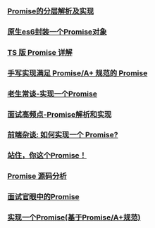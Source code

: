### [Promise的分层解析及实现](https://juejin.im/post/5be93f6ff265da6153044d88)
### [原生es6封装一个Promise对象](https://juejin.im/post/5bfc9e4ee51d451dca4794af)
### [TS 版 Promise 详解](https://juejin.im/post/5c010de86fb9a049b41c3285)
### [手写实现满足 Promise/A+ 规范的 Promise](https://juejin.im/post/5c0a3d696fb9a04a0604ad44)
### [老生常谈-实现一个Promise](https://juejin.im/post/5c0dc1bd6fb9a049e06328f7)
### [面试高频点-Promise解析和实现](https://juejin.im/post/5c10d77ee51d4536425c852e)
### [前端杂谈: 如何实现一个 Promise?](https://juejin.im/post/5c121b82f265da612061b225)
### [站住，你这个Promise！](https://juejin.im/post/5c179aad5188256d9832fb61)
### [Promise 源码分析](https://juejin.im/post/5c1cb4b0e51d455fb3109f48)
### [面试官眼中的Promise](https://juejin.im/post/5c233a8ee51d450d5a01b712)
### [实现一个Promise(基于Promise/A+规范)](https://juejin.im/post/5c2b34a15188257abf1d96eb)
